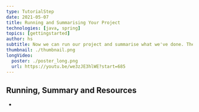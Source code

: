 ```yaml
---
type: TutorialStep
date: 2021-05-07
title: Running and Summarising Your Project 
technologies: [java, spring]
topics: [gettingstarted]
author: hs
subtitle: Now we can run our project and summarise what we've done. There are also some resources in this setion that you can take a look at.
thumbnail: ./thumbnail.png
longVideo:
  poster: ./poster_long.png
  url: https://youtu.be/we3zJE3hlWE?start=685
---
```


## Running, Summary and Resources
- 
